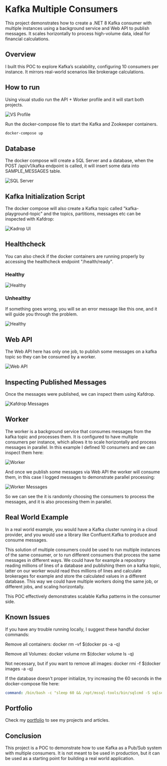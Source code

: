 # Kafka Multiple Consumers

This project demonstrates how to create a .NET 8 Kafka consumer with multiple instances using a background service and Web API to publish messages. It scales horizontally to process high-volume data, ideal for financial calculations.

## Overview

I built this POC to explore Kafka’s scalability, configuring 10 consumers per instance. It mirrors real-world scenarios like brokerage calculations.

## How to run

Using visual studio run the API + Worker profile and it will start both projects.

<img src="./images/vs_multiple_projects.png" alt="VS Profile"/>


Run the docker-compose file to start the Kafka and Zookeeper containers.

```bash
docker-compose up
```

## Database

The docker compose will create a SQL Server and a database, when the POST /api/v1/kafka endpoint is called, it will insert some data into SAMPLE_MESSAGES table.

<img src="./images/SQL_Server.png" alt="SQL Server"/>

## Kafka Initialization Script

The docker compose will also create a Kafka topic called "kafka-playground-topic" and the topics, partitions, messages etc can be inspected with Kafdrop:

<img src="./images/kafdrop.png" alt="Kadrop UI"/>

## Healthcheck

You can also check if the docker containers are running properly by accessing the healthcheck endpoint "/health/ready".

### Healthy

<img src="./images/healthcheck_healthy.png" alt="Healthy"/>

### Unhealthy

If something goes wrong, you will se an error message like this one, and it will guide you through the problem.

<img src="./images/healthcheck_unhealthy.png" alt="Healthy"/>

## Web API

The Web API here has only one job, to publish some messages on a kafka topic so they can be consumed by a worker.

<img src="./images/webapi.png" alt="Web API"/>

## Inspecting Published Messages

Once the messages were published, we can inspect them using Kafdrop.

<img src = "./images/kafdrop_partition.png" alt="Kafdrop Messages"/>

## Worker

The worker is a background service that consumes messages from the kafka topic and processes them. It is configured to have multiple consumers per instance, which allows it to scale horizontally and process messages in parallel. In this example I defined 10 consumers and we can inspect them here:

<img src="./images/worker_consumers.png" alt="Worker"/>

And once we publish some messages via Web API the worker will consume them, in this case I logged messages to demonstrate parallel processing:

<img src="./images/worker-consuming.png" alt="Worker Messages"/>

So we can see the it is randomly choosing the consumers to process the messages, and it is also processing them in parallel.

## Real World Example

In a real world example, you would have a Kafka cluster running in a cloud provider, and you would use a library like Confluent.Kafka to produce and consume messages.

This solution of multiple consumers could be used to run multiple instances of the same consumer, or to run different consumers that process the same messages in different ways. We could have for example a repository reading millions of lines of a database and publishing them on a kafka topic, latter on our worker would read thos millions of lines and calculate brokerages for example and store the calculated values in a different database. This way we could have multiple workers doing the same job, or different jobs, and scaling horizontally.

This POC effectively demonstrates scalable Kafka patterns in the consumer side.

## Known Issues

If you have any trouble running locally, I suggest these handful docker commands:

Remove all containers:
docker rm -vf $(docker ps -a -q)

Remove all Volumes:
docker volume rm $(docker volume ls -q)

Not necessary, but if you want to remove all images:
docker rmi -f $(docker images -a -q)

If the database doesn't proper initialize, try increasing the 60 seconds in the docker-compose file here:

```yaml
command: /bin/bash -c "sleep 60 && /opt/mssql-tools/bin/sqlcmd -S sqlserver -U sa -P Password123! -d master -i tmp/init.sql"
```
## Portfolio

Check my [portfolio](https://paolofullone.github.io/) to see my projects and articles.

## Conclusion

This project is a POC to demonstrate how to use Kafka as a Pub/Sub system with multiple consumers. It is not meant to be used in production, but it can be used as a starting point for building a real world application.